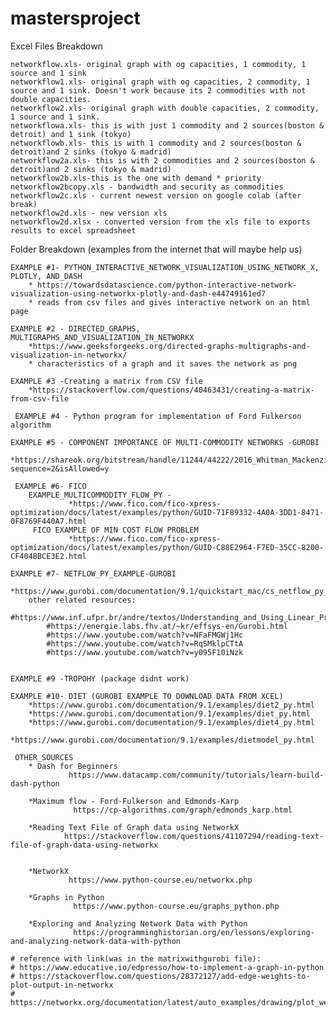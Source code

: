 # mastersproject


Excel Files Breakdown
    
    networkflow.xls- original graph with og capacities, 1 commodity, 1 source and 1 sink
    networkflow1.xls- original graph with og capacities, 2 commodity, 1 source and 1 sink. Doesn't work because its 2 commodities with not double capacities.
    networkflow2.xls- original graph with double capacities, 2 commodity, 1 source and 1 sink. 
    networkflowa.xls- this is with just 1 commodity and 2 sources(boston & detroit) and 1 sink (tokyo)
    networkflowb.xls- this is with 1 commodity and 2 sources(boston & detroit)and 2 sinks (tokyo & madrid)
    networkflow2a.xls- this is with 2 commodities and 2 sources(boston & detroit)and 2 sinks (tokyo & madrid)
    networkflow2b.xls-this is the one with demand * priority
    networkflow2bcopy.xls - bandwidth and security as commodities
    networkflow2c.xls - current newest version on google colab (after break)
    networkflow2d.xls - new version xls 
    networkflow2d.xlsx - converted version from the xls file to exports results to excel spreadsheet
    
    


Folder Breakdown
    (examples from the internet that will maybe help us)

    EXAMPLE #1- PYTHON_INTERACTIVE_NETWORK_VISUALIZATION_USING_NETWORK_X, PLOTLY, AND_DASH
        * https://towardsdatascience.com/python-interactive-network-visualization-using-networkx-plotly-and-dash-e44749161ed7
        * reads from csv files and gives interactive network on an html page

    EXAMPLE #2 - DIRECTED_GRAPHS, MULTIGRAPHS_AND_VISUALIZATION_IN_NETWORKX
        *https://www.geeksforgeeks.org/directed-graphs-multigraphs-and-visualization-in-networkx/
        * characteristics of a graph and it saves the network as png

    EXAMPLE #3 -Creating a matrix from CSV file
        *https://stackoverflow.com/questions/40463431/creating-a-matrix-from-csv-file

     EXAMPLE #4 - Python program for implementation of Ford Fulkerson algorithm

    EXAMPLE #5 - COMPONENT IMPORTANCE OF MULTI-COMMODITY NETWORKS -GUROBI
        *https://shareok.org/bitstream/handle/11244/44222/2016_Whitman_Mackenzie_Thesis.pdf?sequence=2&isAllowed=y

     EXAMPLE #6- FICO
        EXAMPLE_MULTICOMMODITY_FLOW_PY -
                 *https://www.fico.com/fico-xpress-optimization/docs/latest/examples/python/GUID-71F89332-4A0A-3DD1-8471-0F8769F440A7.html
         FICO EXAMPLE OF MIN COST FLOW PROBLEM
                 *https://www.fico.com/fico-xpress-optimization/docs/latest/examples/python/GUID-C88E2964-F7ED-35CC-8200-CF404BBCE3E2.html

    EXAMPLE #7- NETFLOW_PY_EXAMPLE-GUROBI
        *https://www.gurobi.com/documentation/9.1/quickstart_mac/cs_netflow_py_example.html
        other related resources: 
            #https://www.inf.ufpr.br/andre/textos/Understanding_and_Using_Linear_Programming.pdf
            #https://energie.labs.fhv.at/~kr/effsys-en/Gurobi.html
            #https://www.youtube.com/watch?v=NFaFMGWj1Hc
            #https://www.youtube.com/watch?v=RqSMklpCTtA
            #https://www.youtube.com/watch?v=y095F10iNzk

   
    EXAMPLE #9 -TROPOHY (package didnt work)
        
    EXAMPLE #10- DIET (GUROBI EXAMPLE TO DOWNLOAD DATA FROM XCEL)
        *https://www.gurobi.com/documentation/9.1/examples/diet2_py.html
        *https://www.gurobi.com/documentation/9.1/examples/diet_py.html
        *https://www.gurobi.com/documentation/9.1/examples/diet4_py.html
        *https://www.gurobi.com/documentation/9.1/examples/dietmodel_py.html
        
     OTHER_SOURCES
        * Dash for Beginners
                 https://www.datacamp.com/community/tutorials/learn-build-dash-python

        *Maximum flow - Ford-Fulkerson and Edmonds-Karp
                  https://cp-algorithms.com/graph/edmonds_karp.html

        *Reading Text File of Graph data using NetworkX
                https://stackoverflow.com/questions/41107294/reading-text-file-of-graph-data-using-networkx


        *NetworkX
                 https://www.python-course.eu/networkx.php

        *Graphs in Python
                  https://www.python-course.eu/graphs_python.php

        *Exploring and Analyzing Network Data with Python
                  https://programminghistorian.org/en/lessons/exploring-and-analyzing-network-data-with-python

    # reference with link(was in the matrixwithgurobi file):
    # https://www.educative.io/edpresso/how-to-implement-a-graph-in-python
    # https://stackoverflow.com/questions/28372127/add-edge-weights-to-plot-output-in-networkx
    # https://networkx.org/documentation/latest/auto_examples/drawing/plot_weighted_graph.html